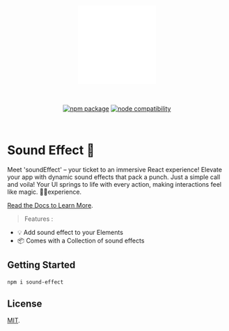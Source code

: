 <p align="center">
    <img width="180" src="./src/volume-high-solid.svg" alt="logo">
</p>
<br/>
<p align="center">
  <a href="https://www.npmjs.com/package/sound-effect"><img src="https://img.shields.io/npm/v/sound-effect" alt="npm package"></a>
  <a href="https://nodejs.org/en/about/previous-releases"><img src="https://img.shields.io/node/v/sound-effect" alt="node compatibility"></a>

</p>
<br/>

# Sound Effect 🎵

Meet 'soundEffect' – your ticket to an immersive React experience! Elevate your app with dynamic sound effects that pack a punch. Just a simple call and voila! Your UI springs to life with every action, making interactions feel like magic. 🎵✨experience.

[Read the Docs to Learn More](https://vitejs.dev).

> Features :

- 💡 Add sound effect to your Elements
- 📦 Comes with a Collection of sound effects

## Getting Started

```bash
npm i sound-effect
```

## License

[MIT](LICENSE).
